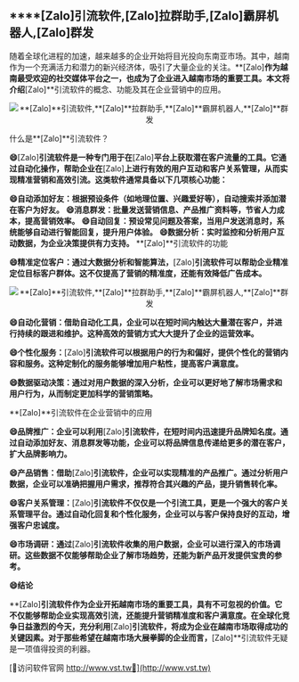 ## ****[Zalo]**引流软件,**[Zalo]**拉群助手,**[Zalo]**霸屏机器人,**[Zalo]**群发**

随着全球化进程的加速，越来越多的企业开始将目光投向东南亚市场。其中，越南作为一个充满活力和潜力的新兴经济体，吸引了大量企业的关注。**[Zalo]**作为越南最受欢迎的社交媒体平台之一，也成为了企业进入越南市场的重要工具。本文将介绍**[Zalo]**引流软件的概念、功能及其在企业营销中的应用。

 <center><img src="https://vst.tw/MP4/tuiguang/png/0.png" alt="**[Zalo]**引流软件,**[Zalo]**拉群助手,**[Zalo]**霸屏机器人,**[Zalo]**群发"></center>

什么是**[Zalo]**引流软件？

**😄**[Zalo]**引流软件是一种专门用于在**[Zalo]**平台上获取潜在客户流量的工具。它通过自动化操作，帮助企业在**[Zalo]**上进行有效的用户互动和客户关系管理，从而实现精准营销和高效引流。这类软件通常具备以下几项核心功能：**

**😄自动添加好友：根据预设条件（如地理位置、兴趣爱好等），自动搜索并添加潜在客户为好友。**
**😄消息群发：批量发送营销信息、产品推广资料等，节省人力成本，提高营销效率。**
**😄自动回复：预设常见问题及答案，当用户发送消息时，系统能够自动进行智能回复，提升用户体验。**
**😄数据分析：实时监控和分析用户互动数据，为企业决策提供有力支持。**
**[Zalo]**引流软件的功能

**😄精准定位客户：通过大数据分析和智能算法，**[Zalo]**引流软件可以帮助企业精准定位目标客户群体。这不仅提高了营销的精准度，还能有效降低广告成本。**

 <center><img src="https://vst.tw/MP4/tuiguang/png/0.png" alt="**[Zalo]**引流软件,**[Zalo]**拉群助手,**[Zalo]**霸屏机器人,**[Zalo]**群发"></center>

**😄自动化营销：借助自动化工具，企业可以在短时间内触达大量潜在客户，并进行持续的跟进和维护。这种高效的营销方式大大提升了企业的运营效率。**

**😄个性化服务：**[Zalo]**引流软件可以根据用户的行为和偏好，提供个性化的营销内容和服务。这种定制化的服务能够增加用户粘性，提高客户满意度。**

**😄数据驱动决策：通过对用户数据的深入分析，企业可以更好地了解市场需求和用户行为，从而制定更加科学的营销策略。**

**[Zalo]**引流软件在企业营销中的应用

**😄品牌推广：企业可以利用**[Zalo]**引流软件，在短时间内迅速提升品牌知名度。通过自动添加好友、消息群发等功能，企业可以将品牌信息传递给更多的潜在客户，扩大品牌影响力。**

**😄产品销售：借助**[Zalo]**引流软件，企业可以实现精准的产品推广。通过分析用户数据，企业可以准确把握用户需求，推荐符合其兴趣的产品，提升销售转化率。**

**😄客户关系管理：**[Zalo]**引流软件不仅仅是一个引流工具，更是一个强大的客户关系管理平台。通过自动化回复和个性化服务，企业可以与客户保持良好的互动，增强客户忠诚度。**

**😄市场调研：通过**[Zalo]**引流软件收集的用户数据，企业可以进行深入的市场调研。这些数据不仅能够帮助企业了解市场趋势，还能为新产品开发提供宝贵的参考。**

**😄结论**

**[Zalo]**引流软件作为企业开拓越南市场的重要工具，具有不可忽视的价值。它不仅能够帮助企业实现高效引流，还能提升营销精准度和客户满意度。在全球化竞争日益激烈的今天，充分利用**[Zalo]**引流软件，将成为企业在越南市场取得成功的关键因素。对于那些希望在越南市场大展拳脚的企业而言，**[Zalo]**引流软件无疑是一项值得投资的利器。


[👻访问软件官网 http://www.vst.tw👻](http://www.vst.tw)
